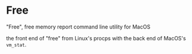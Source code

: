 # Free

"Free", free memory report command line utility for MacOS

the front end of "free" from Linux's procps with the back end of MacOS's `vm_stat`.
